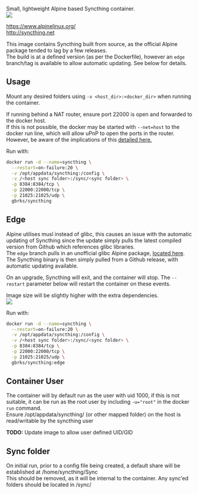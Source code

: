 Small, lightweight Alpine based Syncthing container.  
[![](https://badge.imagelayers.io/gbrks/syncthing:latest.svg)](https://imagelayers.io/?images=gbrks/syncthing:latest 'Get your own badge on imagelayers.io')

https://www.alpinelinux.org/  
http://syncthing.net

This image contains Syncthing built from source, as the official Alpine package tended to lag by a few releases.  
The build is at a defined version (as per the Dockerfile), however an `edge` branch/tag is available to allow automatic updating. See below for details.

## Usage

Mount any desired folders using `-v <host_dir>:<docker_dir>` when running the container.

If running behind a NAT router, ensure port 22000 is open and forwarded to the docker host.  
If this is not possible, the docker may be started with `--net=host` to the docker run line, which will allow uPnP to open the ports in the router. However, be aware of the implications of this [detailed here.](https://docs.docker.com/articles/networking/#how-docker-networks-a-container)

Run with:

```bash
docker run -d --name=syncthing \
  --restart=on-failure:20 \
  -v /opt/appdata/syncthing:/config \
  -v /<host sync folder>:/sync/<sync folder> \
  -p 8384:8384/tcp \
  -p 22000:22000/tcp \
  -p 21025:21025/udp \
  gbrks/syncthing
```

## Edge

Alpine utilises musl instead of glibc, this causes an issue with the automatic updating of Syncthing since the update simply pulls the latest compiled version from Github which references glibc libraries.  
The `edge` branch pulls in an unofficial glibc Alpine package, [located here](https://circle-artifacts.com/gh/andyshinn/alpine-pkg-glibc/6/artifacts/0/home/ubuntu/alpine-pkg-glibc/packages/x86_64/glibc-2.21-r2.apk).
The Syncthing binary is then simply pulled from a Github release, with automatic updating available.

On an upgrade, Syncthing will exit, and the container will stop. The `--restart` parameter below will restart the container on these events.

Image size will be slightly higher with the extra dependencies.  
[![](https://badge.imagelayers.io/gbrks/syncthing:edge.svg)](https://imagelayers.io/?images=gbrks/syncthing:edge 'Get your own badge on imagelayers.io')

Run with:

```bash
docker run -d --name=syncthing \
  --restart=on-failure:20 \
  -v /opt/appdata/syncthing:/config \
  -v /<host sync folder>:/sync/<sync folder> \
  -p 8384:8384/tcp \
  -p 22000:22000/tcp \
  -p 21025:21025/udp \
  gbrks/syncthing:edge
```


## Container User
The container will by default run as the user with uid 1000, if this is not suitable, it can be run as the root user by including `-u="root"` in the docker `run` command.  
Ensure /opt/appdata/syncthing/ (or other mapped folder) on the host is read/writable by the syncthing user

**TODO:** Update image to allow user defined UID/GID

## Sync folder
On initial run, prior to a config file being created, a default share will be established at /home/syncthing/Sync  
This should be removed, as it will be internal to the container. Any sync'ed folders should be located in /sync/

